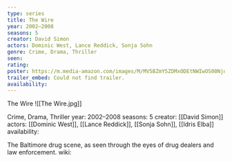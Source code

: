 ```yaml
---
type: series
title: The Wire
year: 2002–2008
seasons: 5
creator: David Simon
actors: Dominic West, Lance Reddick, Sonja Sohn
genre: Crime, Drama, Thriller
seen:
rating: 
poster: https://m.media-amazon.com/images/M/MV5BZmY5ZDMxODEtNWIwOS00NjdkLTkyMjktNWRjMDhmYjJjN2RmXkEyXkFqcGdeQXVyNTA4NzY1MzY@._V1_SX300.jpg
trailer_embed: Could not find trailer.
availability:
---
```

The Wire
![[The Wire.jpg]]

Crime, Drama, Thriller
year: 2002–2008
seasons: 5
creator: [[David Simon]]
actors: [[Dominic West]], [[Lance Reddick]], [[Sonja Sohn]], [[Idris Elba]]
availability:

The Baltimore drug scene, as seen through the eyes of drug dealers and law enforcement.
wiki: 



